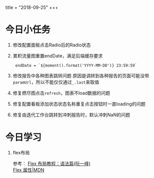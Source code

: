 title = "2018-09-25"
+++

# 今日小任务
1. 修改配置面板点击Radio后的Radio状态
2. 累积流量图重置endDate，满足后端缓存要求  
   
        endDate = `${moment().format('YYYY-MM-DD')} 23:59:59`

3. 修改报告中各种图表跳转问题 
   原因是调转到各种报告的页面可能没带`paramUrl`，所以不能仅仅通过`_.last`来取值  

4. 修复燃尽图点击`refresh`，图表不load数据的问题  
5. 修复配置看板添加状态状态名称重复点击按钮时一直loading的问题  
6. 修复由迭代工作台跳转到冲刺报告时，默认冲刺NaN的问题 
   
# 今日学习  
1. flex布局  

    参考：
    [Flex 布局教程：语法篇(阮一峰)](http://www.ruanyifeng.com/blog/2015/07/flex-grammar.html)  
    [Flex 属性|MDN](https://developer.mozilla.org/zh-CN/docs/Web/CSS/flex)
